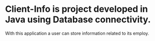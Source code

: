 # Client-Info is project developed in Java using Database connectivity.

With this application a user can store information related to its employ.
